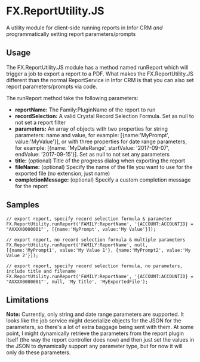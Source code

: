 # FX.ReportUtility.JS
A utility module for client-side running reports in Infor CRM *and* programmatically setting report parameters/prompts

## Usage 

The FX.ReportUtility.JS module has a method named runReport which will trigger a job to export a report to a PDF. What makes the FX.ReportUtility.JS different than the normal ReportService in Infor CRM is that you can also set report parameters/prompts via code. 

The runReport method take the following parameters:
* **reportName:** The Family:PluginName of the report to run
* **recordSelection:** A valid Crystal Record Selection Formula. Set as null to not set a report filter
* **parameters:** An array of objects with two properties for string parameters: name and value, for example: [{name:'MyPrompt', value:'MyValue'}], or with three properties for date range parameters, for example: [{name: 'MyDateRange', startValue: '2017-09-07', endValue: '2017-09-15'}]. Set as null to not set any parameters
* **title:** (optional) Title of the progress dialog when exporting the report
* **fileName:** (optional) Specify the name of the file you want to use for the exported file (no extension, just name)
* **completionMessage:** (optional) Specify a custom completion message for the report

## Samples

```
// export report, specify record selection formula & parameter
FX.ReportUtility.runReport('FAMILY:ReportName', '{ACCOUNT:ACCOUNTID} = "AXXXX0000001"', [{name:'MyPrompt', value:'My Value'}]);
```

```
// export report, no record selection formula & multiple parameters
FX.ReportUtility.runReport('FAMILY:ReportName', null, [{name:'MyPrompt1', value:'My Value 1'}, {name:'MyPrompt2', value:'My Value 2'}]);
```

```
// export report, specify record selection formula, no parameters, include title and filename
FX.ReportUtility.runReport('FAMILY:ReportName', '{ACCOUNT:ACCOUNTID} = "AXXXX0000001"', null, 'My Title', 'MyExportedFile');
```

## Limitations 
**Note:** Currently, only string and date range parameters are supported. It looks like the job service might deserialize objects for the JSON for the parameters, so there's a lot of extra baggage being sent with them. At some point, I might dynamically retrieve the parameters from the report plugin itself (the way the report controller does now) and then just set the values in the JSON to dynamically support any parameter type, but for now it will only do these parameters.
